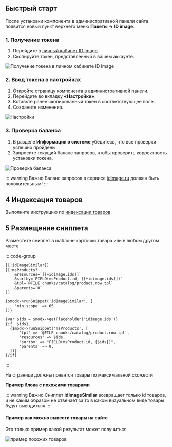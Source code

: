 ## Быстрый старт

После установки компонента в административной панели сайта появится новый пункт верхнего меню **Пакеты → ID image**.

### 1. Получение токена

1. Перейдите в [личный кабинет ID Image](https://idimage.ru/account/).
2. Скопируйте токен, представленный в вашем аккаунте.

![Получение токена в личном кабинете ID Image](https://file.modx.pro/files/c/2/a/c2a4b5fcf827aea4687e75d4390b2b39.png)

### 2. Ввод токена в настройках

1. Откройте страницу компонента в административной панели.
2. Перейдите во вкладку **«Настройки»**.
3. Вставьте ранее скопированный токен в соответствующее поле.
4. Сохраните изменения.

![Настройки](https://file.modx.pro/files/6/b/3/6b3e559af9c0ba205a29b83bfd2ee0dc.png)

### 3. Проверка баланса

1. В разделе **Информация о системе** убедитесь, что все проверки успешно пройдены.
2. Запросите текущий баланс запросов, чтобы проверить корректность установки токена.

![Проверка баланса](https://file.modx.pro/files/8/d/1/8d112cfd4e738b6c1b35865281513d17.png)

::: warning Важно
Баланс запросов в сервисе [idimage.ru](https://idimage.ru) должен быть положительным!
:::

## 4 Индексация товаров

Выполните инструкцию по [индексации товаров](/components/idimage/indexed)

## 5 Размещение сниппета

Разместите сниппет в шаблоне карточки товара или в любом другом месте

::: code-group

```modx
[[!idImageSimilar]]
[[!msProducts?
    &resources=`[[+idimage.ids]]`
    &sortby=`FIELD(msProduct.id, [[+idimage.ids]])`
    &tpl=`@FILE chunks/catalog/product.row.tpl`
    &parents=`0`
]]
```

```fenom
{$modx->runSnippet('idImageSimilar', [
    'min_scope' => 65
])}

{var $ids = $modx->getPlaceholder('idimage.ids')}
{if  $ids}
  {$modx->runSnippet('msProducts', [
      'tpl' => '@FILE chunks/catalog/product.row.tpl',
      'resources' => $ids,
      'sortby' => "FIELD(msProduct.id, {$ids})",
      'parents' => 0,
  ])}
{/if}
```

:::

На странице должны появятся товары по максимальной схожести

**Пример блока с похожими товарами**

::: warning Важно
Сниппет **idImageSimilar** возвращает только id товаров, и не каким образом не отвечает за то в каком визуальном виде товары будут выводиться.
:::

#### Пример как можно вывести товары на сайте

Это только пример какой результат может получиться

![пример похожих товаров ](https://file.modx.pro/files/9/1/3/913a2f5aa8f4b5d0808f0b9b2c992372.png)
